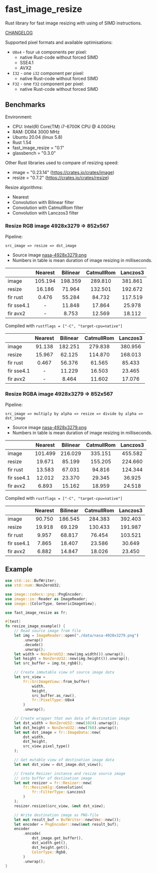 # fast_image_resize

Rust library for fast image resizing with using of SIMD instructions.

[CHANGELOG](https://github.com/Cykooz/fast_image_resize/blob/main/CHANGELOG.md)

Supported pixel formats and available optimisations:
- `U8x4` - four `u8` components per pixel:
  - native Rust-code without forced SIMD
  - SSE4.1
  - AVX2
- `I32` - one `i32` component per pixel:
  - native Rust-code without forced SIMD
- `F32` - one `f32` component per pixel:
  - native Rust-code without forced SIMD

## Benchmarks

Environment:
- CPU: Intel(R) Core(TM) i7-6700K CPU @ 4.00GHz
- RAM: DDR4 3000 MHz 
- Ubuntu 20.04 (linux 5.8)
- Rust 1.54
- fast_image_resize = "0.1"
- glassbench = "0.3.0"

Other Rust libraries used to compare of resizing speed: 
- image = "0.23.14" (<https://crates.io/crates/image>)
- resize = "0.7.2" (<https://crates.io/crates/resize>)

Resize algorithms:
- Nearest
- Convolution with Bilinear filter
- Convolution with CatmullRom filter
- Convolution with Lanczos3 filter

### Resize RGB image 4928x3279 => 852x567

Pipeline: 

`src_image => resize => dst_image`

- Source image [nasa-4928x3279.png](https://github.com/Cykooz/fast_image_resize/blob/main/data/nasa-4928x3279.png)
- Numbers in table is mean duration of image resizing in milliseconds.

|            | Nearest | Bilinear | CatmullRom | Lanczos3 |
|------------|:-------:|:--------:|:----------:|:--------:|
| image      | 105.194 | 198.359  |  289.810   | 381.861  |
| resize     | 16.186  |  71.964  |  132.501   | 192.672  |
| fir rust   |  0.476  |  55.284  |   84.732   | 117.519  |
| fir sse4.1 |    -    |  11.848  |   17.864   |  25.978  |
| fir avx2   |    -    |  8.753   |   12.569   |  18.112  |

Compiled with `rustflags = ["-C", "target-cpu=native"]`

|            | Nearest | Bilinear | CatmullRom | Lanczos3 |
|------------|:-------:|:--------:|:----------:|:--------:|
| image      | 91.138  | 182.251  |  279.838   | 380.956  |
| resize     | 15.967  |  62.125  |  114.870   | 168.013  |
| fir rust   |  0.467  |  56.376  |   61.565   |  85.433  |
| fir sse4.1 |    -    |  11.229  |   16.503   |  23.465  |
| fir avx2   |    -    |  8.464   |   11.602   |  17.076  |

### Resize RGBA image 4928x3279 => 852x567

Pipeline: 

`src_image => multiply by alpha => resize => divide by alpha => dst_image`

- Source image [nasa-4928x3279.png](https://github.com/Cykooz/fast_image_resize/blob/main/data/nasa-4928x3279.png)
- Numbers in table is mean duration of image resizing in milliseconds.

|            | Nearest | Bilinear | CatmullRom | Lanczos3 |
|------------|:-------:|:--------:|:----------:|:--------:|
| image      | 101.499 | 216.029  |  335.151   | 455.582  |
| resize     | 19.671  |  85.199  |  155.205   | 224.660  |
| fir rust   | 13.583  |  67.031  |   94.816   | 124.344  |
| fir sse4.1 | 12.012  |  23.370  |   29.345   |  36.925  |
| fir avx2   |  6.893  |  15.162  |   18.959   |  24.518  |

Compiled with `rustflags = ["-C", "target-cpu=native"]`

|            | Nearest | Bilinear | CatmullRom | Lanczos3 |
|------------|:-------:|:--------:|:----------:|:--------:|
| image      | 90.750  | 186.545  |  284.383   | 392.403  |
| resize     | 19.918  |  69.129  |  130.433   | 191.987  |
| fir rust   |  9.957  |  68.817  |   76.454   | 103.521  |
| fir sse4.1 |  7.865  |  18.407  |   23.586   |  30.649  |
| fir avx2   |  6.882  |  14.847  |   18.026   |  23.450  |

## Example

```rust
use std::io::BufWriter;
use std::num::NonZeroU32;

use image::codecs::png::PngEncoder;
use image::io::Reader as ImageReader;
use image::{ColorType, GenericImageView};

use fast_image_resize as fr;

#[test]
fn resize_image_example() {
    // Read source image from file
    let img = ImageReader::open("./data/nasa-4928x3279.png")
        .unwrap()
        .decode()
        .unwrap();
    let width = NonZeroU32::new(img.width()).unwrap();
    let height = NonZeroU32::new(img.height()).unwrap();
    let src_buffer = img.to_rgb8();

    // Create immutable view of source image data
    let src_view =
        fr::SrcImageView::from_buffer(
            width, 
            height, 
            src_buffer.as_raw(), 
            fr::PixelType::U8x4
        )
        .unwrap();

    // Create wrapper that own data of destination image
    let dst_width = NonZeroU32::new(1024).unwrap();
    let dst_height = NonZeroU32::new(768).unwrap();
    let mut dst_image = fr::ImageData::new(
        dst_width, 
        dst_height, 
        src_view.pixel_type()
    );

    // Get mutable view of destination image data
    let mut dst_view = dst_image.dst_view();

    // Create Resizer instance and resize source image 
    // into buffer of destination image
    let mut resizer = fr::Resizer::new(
        fr::ResizeAlg::Convolution(
            fr::FilterType::Lanczos3
        )
    );
    resizer.resize(&src_view, &mut dst_view);

    // Write destination image as PNG-file
    let mut result_buf = BufWriter::new(Vec::new());
    let encoder = PngEncoder::new(&mut result_buf);
    encoder
        .encode(
            dst_image.get_buffer(),
            dst_width.get(),
            dst_height.get(),
            ColorType::Rgb8,
        )
        .unwrap();
}
```
